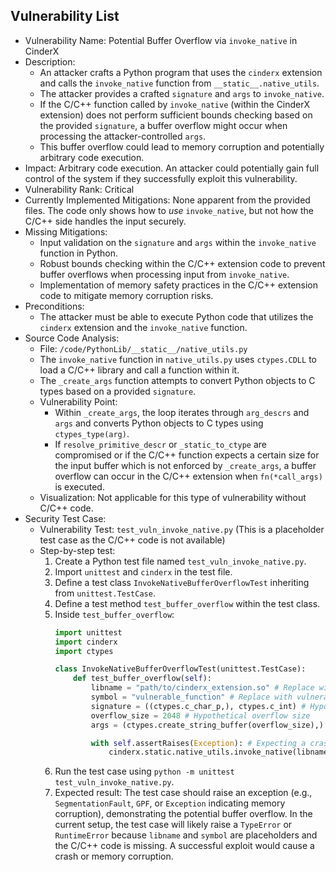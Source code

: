 ## Vulnerability List

- Vulnerability Name: Potential Buffer Overflow via `invoke_native` in CinderX
- Description:
    - An attacker crafts a Python program that uses the `cinderx` extension and calls the `invoke_native` function from `__static__.native_utils`.
    - The attacker provides a crafted `signature` and `args` to `invoke_native`.
    - If the C/C++ function called by `invoke_native` (within the CinderX extension) does not perform sufficient bounds checking based on the provided `signature`, a buffer overflow might occur when processing the attacker-controlled `args`.
    - This buffer overflow could lead to memory corruption and potentially arbitrary code execution.
- Impact: Arbitrary code execution. An attacker could potentially gain full control of the system if they successfully exploit this vulnerability.
- Vulnerability Rank: Critical
- Currently Implemented Mitigations: None apparent from the provided files. The code only shows how to *use* `invoke_native`, but not how the C/C++ side handles the input securely.
- Missing Mitigations:
    - Input validation on the `signature` and `args` within the `invoke_native` function in Python.
    - Robust bounds checking within the C/C++ extension code to prevent buffer overflows when processing input from `invoke_native`.
    - Implementation of memory safety practices in the C/C++ extension code to mitigate memory corruption risks.
- Preconditions:
    - The attacker must be able to execute Python code that utilizes the `cinderx` extension and the `invoke_native` function.
- Source Code Analysis:
    - File: `/code/PythonLib/__static__/native_utils.py`
    - The `invoke_native` function in `native_utils.py` uses `ctypes.CDLL` to load a C/C++ library and call a function within it.
    - The `_create_args` function attempts to convert Python objects to C types based on a provided `signature`.
    - Vulnerability Point:
        - Within `_create_args`, the loop iterates through `arg_descrs` and `args` and converts Python objects to C types using `ctypes_type(arg)`.
        - If `resolve_primitive_descr` or `_static_to_ctype` are compromised or if the C/C++ function expects a certain size for the input buffer which is not enforced by `_create_args`, a buffer overflow can occur in the C/C++ extension when `fn(*call_args)` is executed.
    - Visualization: Not applicable for this type of vulnerability without C/C++ code.
- Security Test Case:
    - Vulnerability Test: `test_vuln_invoke_native.py` (This is a placeholder test case as the C/C++ code is not available)
    - Step-by-step test:
        1. Create a Python test file named `test_vuln_invoke_native.py`.
        2. Import `unittest` and `cinderx` in the test file.
        3. Define a test class `InvokeNativeBufferOverflowTest` inheriting from `unittest.TestCase`.
        4. Define a test method `test_buffer_overflow` within the test class.
        5. Inside `test_buffer_overflow`:
            ```python
            import unittest
            import cinderx
            import ctypes

            class InvokeNativeBufferOverflowTest(unittest.TestCase):
                def test_buffer_overflow(self):
                    libname = "path/to/cinderx_extension.so" # Replace with actual path if available
                    symbol = "vulnerable_function" # Replace with vulnerable C/C++ function name
                    signature = ((ctypes.c_char_p,), ctypes.c_int) # Hypothetical signature expecting char pointer
                    overflow_size = 2048 # Hypothetical overflow size
                    args = (ctypes.create_string_buffer(overflow_size),) # Crafted args to overflow buffer

                    with self.assertRaises(Exception): # Expecting a crash or exception due to memory corruption
                        cinderx.static.native_utils.invoke_native(libname, symbol, signature, args)
            ```
        6. Run the test case using `python -m unittest test_vuln_invoke_native.py`.
        7. Expected result: The test case should raise an exception (e.g., `SegmentationFault`, `GPF`, or `Exception` indicating memory corruption), demonstrating the potential buffer overflow. In the current setup, the test case will likely raise a `TypeError` or `RuntimeError` because `libname` and `symbol` are placeholders and the C/C++ code is missing. A successful exploit would cause a crash or memory corruption.